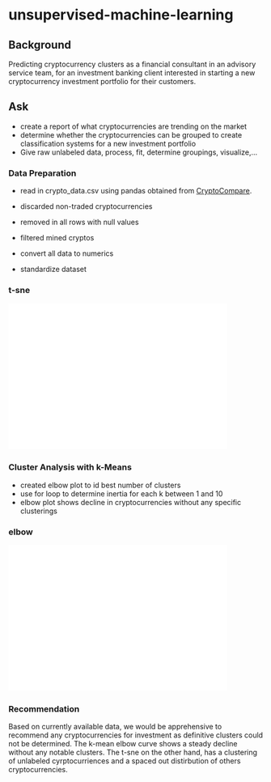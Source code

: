 # unsupervised-machine-learning
## Background
Predicting cryptocurrency clusters as a financial consultant in an advisory service team, for an investment banking client interested in starting a new cryptocurrency investment portfolio for their customers.

## Ask
* create a report of what cryptocurrencies are trending on the market
* determine whether the cryptocurrencies can be grouped to create classification systems for a new investment portfolio
* Give raw unlabeled data, process, fit, determine groupings, visualize,...

### Data Preparation
* read in crypto_data.csv using pandas obtained from [CryptoCompare](https://min-api.cryptocompare.com/data/all/coinlist).

* discarded non-traded cryptocurrencies
* removed in all rows with null values
* filtered mined cryptos
* convert all data to numerics
* standardize dataset

### t-sne
![T-SNE](https://github.com/cc-christin/unsupervised-machine-learning/blob/main/tsne.png)

### Cluster Analysis with k-Means
* created elbow plot to id best number of clusters
* use for loop to determine inertia for each k between 1 and 10
* elbow plot shows decline in cryptocurrencies without any specific clusterings

### elbow
![elbow](https://github.com/cc-christin/unsupervised-machine-learning/blob/main/elbow.png)

### Recommendation
Based on currently available data, we would be apprehensive to recommend any cryptocurrencies for investment as definitive clusters could not be determined. The k-mean elbow curve shows a steady decline without any notable clusters. The t-sne on the other hand, has a clustering of unlabeled cyrptocurriences and a spaced out distirbution of others cryptocurrencies.
